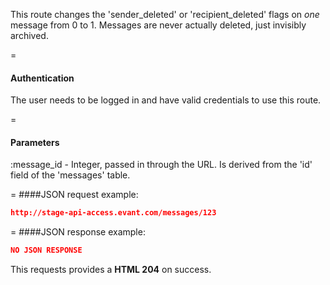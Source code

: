 <!-- --- title: DELETE /messages/:id -->

This route changes the 'sender_deleted' or 'recipient_deleted' flags on *one* message from 0 to 1. Messages are never actually deleted, just invisibly archived.

=
#### Authentication

The user needs to be logged in and have valid credentials to use this route.

=
#### Parameters

:message_id - Integer, passed in through the URL. Is derived from the 'id' field of the 'messages' table.

=
####JSON request example:
```json
http://stage-api-access.evant.com/messages/123
```

=
####JSON response example:

```json
NO JSON RESPONSE
```

This requests provides a <strong>HTML 204</strong> on success.